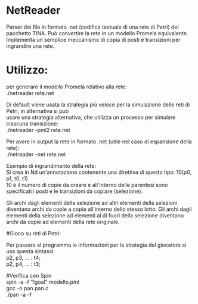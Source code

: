 # NetReader

Parser dei file in formato .net (codifica testuale di una rete di Petri) del pacchetto TINA.
Può convertire la rete in un modello Promela equivalente.
Implementa un semplice meccanismo di copia di posti e transizioni per ingrandire una rete.

# Utilizzo: 
per generare il modello Promela relativo alla rete:   
./netreader rete.net  

Di default viene usata la strategia più veloce per la simulazione delle reti di Petri, in alternativa si può     
usare una strategia alternativa, che utilizza un processo per simulare ciascuna transizione:   
./netreader -pml2 rete.net     

Per avere in output la rete in formato .net (utile nel caso di espansione della rete):   
./netreader -net rete.net   

Esempio di ingrandimento della rete:   
Si crea in Nd un'annotazione contenente una direttiva di questo tipo: 10(p0, p1, t0, t1)     
10 è il numero di copie da creare e all'interno delle parentesi sono specificati i posti e le transizioni da copiare (selezione).  

Gli archi dagli elementi della selezione ad altri elementi della selezioni diventano archi da copie a copie all'interno dello stesso lotto.
Gli archi dagli elementi della selezione ad elementi al di fuori della selezione diventano archi da copie ad elementi della rete originale.   

#Gioco su reti di Petri:  

Per passare al programma le informazioni per la strategia del giocatore si usa questa sintassi:   
p2, p3, ... : t4;   
p2, p4, ... : t3;   

#Verifica con Spin   
spin -a -f "!goal" modello.pml   
gcc -o pan pan.c   
./pan -a -f   


